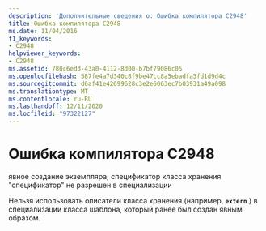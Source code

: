 ```yaml
---
description: 'Дополнительные сведения о: Ошибка компилятора C2948'
title: Ошибка компилятора C2948
ms.date: 11/04/2016
f1_keywords:
- C2948
helpviewer_keywords:
- C2948
ms.assetid: 780c6ed3-43a0-4112-8d00-b7bf79086c05
ms.openlocfilehash: 587fe4a7d340c8f9be47cc8a5ebadfa3fd1d9d4c
ms.sourcegitcommit: d6af41e42699628c3e2e6063ec7b03931a49a098
ms.translationtype: MT
ms.contentlocale: ru-RU
ms.lasthandoff: 12/11/2020
ms.locfileid: "97322127"
---
```

# <a name="compiler-error-c2948"></a>Ошибка компилятора C2948

явное создание экземпляра; спецификатор класса хранения "спецификатор" не разрешен в специализации

Нельзя использовать описатели класса хранения (например, **`extern`** ) в специализации класса шаблона, который ранее был создан явным образом.

